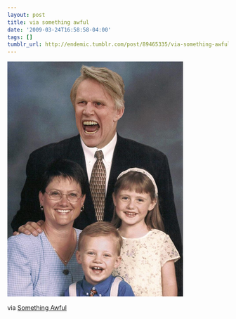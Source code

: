 ```yaml
---
layout: post
title: via something awful
date: '2009-03-24T16:58:58-04:00'
tags: []
tumblr_url: http://endemic.tumblr.com/post/89465335/via-something-awful
---
```

 ![](/tumblr_files/GozJ8yit3lgm6f7ctSDU93kIo1_400.jpg)  

via&nbsp;[Something Awful](http://forums.somethingawful.com/showthread.php?threadid=3046168)


